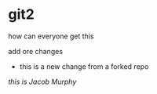 # git2


how can everyone get this 


add ore changes 


- this is a new change from a forked repo




























*this is Jacob Murphy*